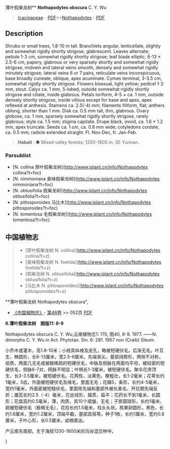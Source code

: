 薄叶假柴龙树** **Nothapodytes obscura** C. Y. Wu

> [Icacinaceae](http://www.iplant.cn/info/Icacinaceae?t=foc) - [PDF](http://www.iplant.cn/foc/pdf/Icacinaceae.pdf)>>[Nothapodytes](http://www.iplant.cn/info/Nothapodytes?t=foc) - [PDF](http://www.iplant.cn/foc/pdf/Nothapodytes.pdf)

## Description

Shrubs or small trees, 1.8-10 m tall. Branchlets angular, lenticellate, slightly and somewhat rigidly shortly strigose, glabrescent. Leaves alternate; petiole 1-3 cm, somewhat rigidly shortly strigose; leaf blade elliptic, 6-13 × 2.5-6 cm, papery, glabrous or very sparsely shortly and somewhat rigidly strigose, midvein and lateral veins smooth, densely and somewhat rigidly minutely strigose, lateral veins 6 or 7 pairs, reticulate veins inconspicuous, base broadly cuneate, oblique, apex acuminate. Cymes terminal, 3-3.5 cm, somewhat rigidly shortly strigose. Flowers bisexual, light yellow; pedicel 1-2 mm, stout. Calyx ca. 1 mm, 5-lobed, outside somewhat rigidly shortly strigose and ciliate, inside glabrous. Petals loriform, 4-5 × ca. 1 mm, outside densely shortly strigose, inside villous except for base and apex, apex reflexed at anthesis. Stamens ca. 2.5(-4) mm; filaments filiform, flat; anthers oblong, shorter than 1 mm. Disk ca. 0.5 mm tall, thin, glabrous. Ovary globose, ca. 1 mm, sparsely somewhat rigidly shortly strigose, rarely glabrous; style ca. 1.5 mm; stigma capitate. Drupe black, ovoid, ca. 1.6 × 1.2 mm, apex truncate. Seeds ca. 1 cm, ca. 0.8 mm wide; cotyledons cordate, ca. 0.5 mm; radicle extended straight. Fl. Nov-Dec, fr. Jan-Feb.

> **Habait** : 
>● Mixed valley forests; 1200-1800 m. SE Yunnan.

### Parsublist

* [N.  collina  厚叶假柴龙树](http://www.iplant.cn/info/Nothapodytes collina?t=foc)
* [N.  nimmoniana  臭味假柴龙树](http://www.iplant.cn/info/Nothapodytes nimmoniana?t=foc)
* [N.  obtusifolia  假柴龙树](http://www.iplant.cn/info/Nothapodytes obtusifolia?t=foc)
* [N.  pittosporoides  马比木](http://www.iplant.cn/info/Nothapodytes pittosporoides?t=foc)
* [N.  tomentosa  毛假柴龙树](http://www.iplant.cn/info/Nothapodytes tomentosa?t=foc)

## 中国植物志

> * [厚叶假柴龙树  N.  collina](http://www.iplant.cn/info/Nothapodytes collina?t=z)
> * [臭味假柴龙树  N.  foetida](http://www.iplant.cn/info/Nothapodytes foetida?t=z)
> * [假柴龙树  N.  obtusifolia](http://www.iplant.cn/info/Nothapodytes obtusifolia?t=z)
> * [马比木  N.  pittosporoides](http://www.iplant.cn/info/Nothapodytes pittosporoides?t=z)

**薄叶假柴龙树 Nothapodytes obscura",

* [《中国植物志》](http://www.iplant.cn/frps)- [第46卷](http://www.iplant.cn/frps/vol/46) >> 052页 [PDF](http://www.iplant.cn/frps/pdf/46/052.PDF)

**6.薄叶假柴龙树　图版11: 8-9**

Nothapodytes obscura C. Y. Wu,云南植物志1: 170, 图40, 8-9. 1977. ——N. dimorphs C. Y. Wu in Act. Phytotax. Sin. 6: 281. 1957 non (Craib) Sleum.

小乔木或灌木，高1.8-10米；小枝具纵棱及皮孔，略被短硬伏毛，后渐无毛。叶互生，椭圆形，长6-13厘米，宽2.5-6厘米，先端渐尖，基部阔楔形，两侧不对称，纸质，两面几无毛或被极稀疏的短硬伏毛，中脉及侧脉在两面均平坦，被较密的短硬伏毛，侧脉6-7对，网脉不明显；叶柄长1-3厘米，被短硬伏毛。聚伞花序顶生，长3-3.5厘米，被短硬伏毛。花两性，淡黄色，梗粗壮，长1-2毫米；花萼长约1毫米，5齿，外面被短硬伏毛及缘毛，里面无毛；花瓣5，条形，长约4-5毫米，宽约1毫米，外面密被短糙伏毛，里面除先端和基部外被长柔毛，开花期先端反折；雄蕊长约2.5（-4）毫米，花丝线形，膜质，扁平；花药长不到1毫米，长圆形；花盘高约0.5毫米，薄，肉质，具10个褶皱，无毛；子房圆球形，长约1毫米，疏被短硬伏毛（极稀无毛），花柱长约1.5毫米，柱头头状。核果卵圆形，黑色，长约1.6厘米，宽约1.2厘米，顶端平截，基部具宿萼。种子1枚，长约1厘米，宽约0.8厘米，子叶心形，长0.5厘米，幼根直出。

产云南东南部。生于海拔1200-1800米的沟谷混交林中。

}